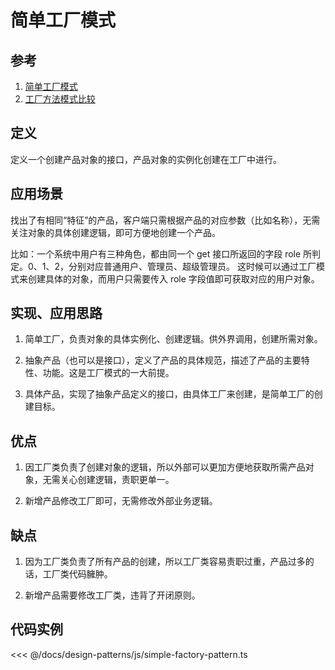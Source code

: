 # 简单工厂模式

## 参考

1. [简单工厂模式](http://c.biancheng.net/view/8385.html)
2. [工厂方法模式比较](https://refactoringguru.cn/design-patterns/factory-comparison)

## 定义

定义一个创建产品对象的接口，产品对象的实例化创建在工厂中进行。

## 应用场景

找出了有相同“特征”的产品，客户端只需根据产品的对应参数（比如名称），无需关注对象的具体创建逻辑，即可方便地创建一个产品。

比如：一个系统中用户有三种角色，都由同一个 get 接口所返回的字段 role 所判定。0、1、2，分别对应普通用户、管理员、超级管理员。
这时候可以通过工厂模式来创建具体的对象，而用户只需要传入 role 字段值即可获取对应的用户对象。

## 实现、应用思路

1. 简单工厂，负责对象的具体实例化、创建逻辑。供外界调用，创建所需对象。

2. 抽象产品（也可以是接口），定义了产品的具体规范，描述了产品的主要特性、功能。这是工厂模式的一大前提。

3. 具体产品，实现了抽象产品定义的接口，由具体工厂来创建，是简单工厂的创建目标。

## 优点

1. 因工厂类负责了创建对象的逻辑，所以外部可以更加方便地获取所需产品对象，无需关心创建逻辑，责职更单一。

2. 新增产品修改工厂即可，无需修改外部业务逻辑。

## 缺点

1. 因为工厂类负责了所有产品的创建，所以工厂类容易责职过重，产品过多的话，工厂类代码臃肿。

2. 新增产品需要修改工厂类，违背了开闭原则。

## 代码实例

<<< @/docs/design-patterns/js/simple-factory-pattern.ts

<design-patterns-simple-factory-pattern />
